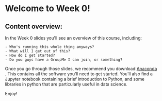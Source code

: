 # Welcome to Week 0!
## Content overview:

In the Week 0 slides you'll see an overview of this course, including:

    - Who's running this whole thing anyways?
    - What will I get out of this?
    - How do I get started?
    - Do you guys have a GroupMe I can join, or something?

Once you go through those slides, we recommend you download <a href="anaconda.org"> Anaconda </a>. This contains all the software you'll need to get started.
You'll also find a Jupyter notebook containing a brief introduction to Python, and some libraries in python that are particularly useful in data science.

Enjoy!
